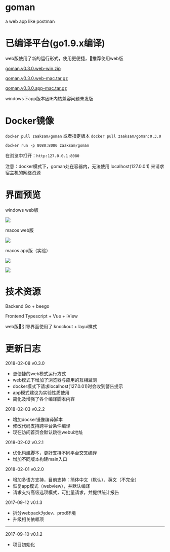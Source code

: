 # goman

a web app like postman

# 已编译平台(go1.9.x编译)

web版使用了新的运行形式，使用更便捷，推荐使用web版

[goman.v0.3.0.web-win.zip](https://github.com/zaaksam/goman/releases/download/v0.3.0/goman.v0.3.0.web-win.zip)

[goman.v0.3.0.web-mac.tar.gz](https://github.com/zaaksam/goman/releases/download/v0.3.0/goman.v0.3.0.web-mac.tar.gz)

[goman.v0.3.0.app-mac.tar.gz](https://github.com/zaaksam/goman/releases/download/v0.3.0/goman.v0.3.0.app-mac.tar.gz)

windows下app版本因IE内核兼容问题未发版

# Docker镜像

`docker pull zaaksam/goman` 或者指定版本 `docker pull zaaksam/goman:0.3.0`

`docker run -p 8080:8080 zaaksam/goman`

在浏览中打开：`http:127.0.0.1:8080`

注意：docker模式下，goman处在容器内，无法使用 localhost(127.0.0.1) 来请求宿主机的网络资源

# 界面预览

windows web版

![](https://static.oschina.net/uploads/img/201802/08120715_zvnn.jpg)

macos web版

![](https://static.oschina.net/uploads/img/201802/08120750_hnI4.jpg)

macos app版（实验）

![](https://static.oschina.net/uploads/img/201802/08120826_tMsb.jpg)

![](https://static.oschina.net/uploads/img/201802/08120851_rVD1.jpg)

# 技术资源

Backend Go + beego

Frontend Typescript + Vue + iView

web版引导界面使用了 knockout + layui样式

# 更新日志

2018-02-08 v0.3.0

* 更便捷的web模式运行方式
* web模式下增加了浏览器与应用的互相监测
* docker模式下请求localhost(127.0.01)时会收到警告提示
* app模式建议为实验性质使用
* 简化及增强了各个编译脚本内容

2018-02-03 v0.2.2

* 增加docker镜像编译脚本
* 修改代码支持跨平台条件编译
* 现在访问首页会默认跳往webui地址

2018-02-02 v0.2.1

* 优化构建脚本，更好支持不同平台交叉编译
* 增加不同版本构建main入口

2018-02-01 v0.2.0

* 增加多语方支持，目前支持：简体中文（默认）、英文（不完全）
* 恢复app模式（webview），并默认编译
* 请求支持高级选项模式，可批量请求，并提供统计报告

2017-09-12 v0.1.3

* 拆分webpack为dev、prod环境
* 升级相关依赖项

---

2017-09-10 v0.1.2

* 项目初始化